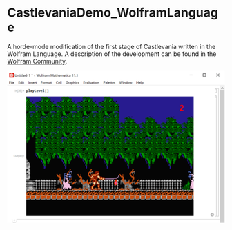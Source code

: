# CastlevaniaDemo_WolframLanguage
A horde-mode modification of the first stage of Castlevania written in the Wolfram Language. A description of the development can be found in the [Wolfram Community](http://community.wolfram.com/groups/-/m/t/1161057 "community post").

![Alt text](demo.png?raw=true "Gameplay")
